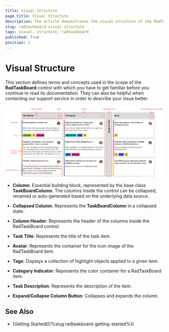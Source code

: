 ```yaml
---
title: Visual Structure
page_title: Visual Structure
description: The article demonstrates the visual structure of the RadTaskBoard.
slug: radtaskboard-visual-structure
tags: visual, structure, radtaskboard
published: True
position: 1
---
```


# Visual Structure

This section defines terms and concepts used in the scope of the __RadTaskBoard__ control with which you have to get familiar before you continue to read its documentation. They can also be helpful when contacting our support service in order to describe your issue better.

![RadTaskBoard visual structure](images/taskboard_visual_structure.png)

* **Column**: Essential building block, represented by the base class __TaskBoardColumn__. The columns inside the control can be collapsed, renamed or auto-generated based on the underlying data source.

* **Collapsed Column**: Represents the __TaskBoardColumn__ in a collapsed state. 

* **Column Header**: Represents the header of the columns inside the RadTaskBoard control.

* **Task Title**: Represents the title of the task item.

* **Avatar**: Represents the container for the icon image of the RadTaskBoard item.

* **Tags**: Displays a collection of highlight objects applied to a given item.

* **Category Indicator**: Represents the color container for a RadTaskBoard item.

* **Task Description**: Represents the description of the item.

* **Expand/Collapse Column Button**: Collapses and expands the column.

## See Also  
* [Getting Started]({%slug radtaskboard-getting-started%})
